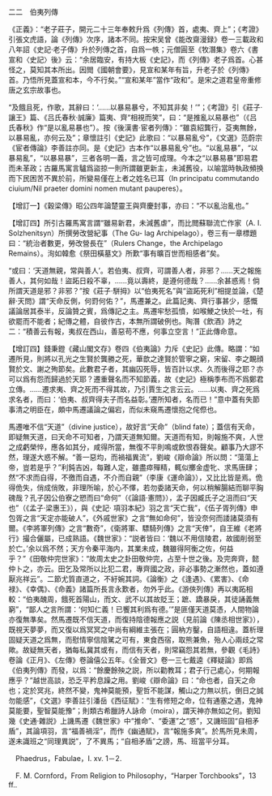 二二　伯夷列傳

《正義》：“老子莊子，開元二十三年奉敕升爲《列傳》首，處夷、齊上”；《考證》引張文虎語，論《列傳》次序，諸本不同。按宋吴曾《能改齋漫録》卷一三載政和八年詔《史記·老子傳》升於列傳之首，自爲一帙；元僧圓至《牧潛集》卷六《書宣和〈史記〉後》云：“余居臨安，有持大板《史記》，而《列傳》老子爲首。心甚怪之，莫知其本所出。因閲《國朝會要》，見宣和某年有旨，升老子於《列傳》首。乃悟所見蓋宣和本，今不行矣。”“宣和某年”當作“政和”。是宋之道君皇帝重修唐之玄宗故事也。

“及餓且死，作歌，其辭曰：‘……以暴易暴兮，不知其非矣！’”；《考證》引《莊子·讓王》篇、《吕氏春秋·誠廉》篇夷、齊“相視而笑”，曰：“是推亂以易暴也”（《吕氏春秋》作“是以亂易暴也”）。按《後漢書·宦者列傳》：“雖袁紹龔行，芟夷無餘，以暴易亂，亦何云及”；章懷註引《史記》此歌曰：“以暴易亂兮”，《文選》范蔚宗《宦者傳論》李善註亦同。是《史記》古本作“以暴易亂兮”也。“以亂易暴”，“以暴易亂”，“以暴易暴”，三者各明一義，言之皆可成理。今本之“以暴易暴”即易君而未革政；古羅馬寓言驢爲盜掠一則所謂雖更新主，未減舊役，以喻當時執政頻换而下民困苦不異於前，所變易僅在上者之姓名已耳（In principatu commutando ciuium/Nil praeter domini nomen mutant pauperes）。

【增訂一】《穀梁傳》昭公四年論楚靈王與齊慶封事，亦曰：“不以亂治亂也。”

【增訂四】所引古羅馬寓言謂“雖易新君，未減舊虐”，而比閲蘇聯流亡作家（A. I. Solzhenitsyn）所撰勞改營紀事（The Gu-
lag Archipelago），卷三有一章標題曰：“統治者數更，勞改營長在”（Rulers Change，the Archipelago Remains）。洵如韓愈《祭田橫墓文》所歎“事有曠百世而相感者”矣。

“或曰：‘天道無親，常與善人’。若伯夷、叔齊，可謂善人者，非邪？……天之報施善人，其何如哉！盜跖日殺不辜，……竟以壽終，是遵何德哉？……余甚惑焉！倘所謂天道是邪？非邪？”按《莊子·駢拇》以“伯夷死名”與“盜跖死利”相提並論，《楚辭·天問》謂“天命反側，何罸何佑？”，馬遷兼之。此篇記夷、齊行事甚少，感慨議論居其泰半，反論贊之賓，爲傳記之主。馬遷牢愁孤憤，如喉鯁之快於一吐，有欲罷而不能者；紀傳之體，自彼作古，本無所謂破例也。陶潛《飲酒》詩之二：“積善云有報，夷叔在西山，善惡苟不應，何事立空言！”正此傳命意。

【增訂四】錢秉鐙《藏山閣文存》卷四《伯夷論》力斥《史記》此傳。略謂：“如遷所見，則將以孔光之生賢於龔勝之死，華歆之達賢於管寧之窮，宋留、李之靦顔賢於文、謝之殉節矣。此數君子者，其幽囚死辱，皆百計以求、久而後得之耶？亦可以爲有怨而歸過於天耶？遷重聲名而不知節義，故《史記》極稱季布而不爲鄭君立傳。……遷求夷、齊之死而不得其故，乃引賈生之言云云。……以夷、齊之死爲求名者，而曰：‘伯夷、叔齊得夫子而名益彰。’遷所知者，名而已！”意中蓋有失節事清之明臣在，頗中馬遷議論之偏宕，而似未窺馬遷懷抱之侘傺也。

馬遷唯不信“天道”（divine justice），故好言“天命”（blind fate）；蓋信有天命，即疑無天道，曰天命不可知者，乃謂天道無知爾。天道而有知，則報施不爽，人世之成虧榮悴，應各如其分，咸得所當，無復不平則鳴或飲恨吞聲矣。顧事乃大謬不然，理遂大惑不解。“善一惡均，而禍福異流”，劉峻《辯命論》所以問：“蕩蕩上帝，豈若是乎？”利鈍吉凶，每難人定，雖盡瘁殫精，輒似擲金虚牝、求馬唐肆；然“不求而自得，不徼而自遇，不介而自親”（李康《運命論》），又比比皆是焉。佹得佹失，俏成俏敗，非理所喻，於心不懌，若勿委諸天命，何以稍解腸結而聊平胸磈哉？孔子因公伯寮之愬而曰“命何”（《論語·憲問》），孟子因臧氏子之沮而曰“天也”（《孟子·梁惠王》），與《史記·
項羽本紀》羽之言“天亡我”，《伍子胥列傳》申包胥之言“天定亦能破人”，《外戚世家》之言“無如命何”，皆没奈何而諉諸莫須有爾。《李將軍列傳》之言“數奇”，《衛將軍、驃騎列傳》之言“天倖”，自王維《老將行》撮合儷屬，已成熟語。《魏世家》：“説者皆曰：‘魏以不用信陵君，故國削弱至於亡。’余以爲不然；天方令秦平海内，其業未成，魏雖得阿衡之佐，何益乎？”《田敬仲完世家》：“故周太史之卦田敬仲完，占至十世之後。及完奔齊，懿仲卜之，亦云。田乞及常所以比犯二君，專齊國之政，非必事勢之漸然也，蓋如遵厭兆祥云”。二節尤質直道之，不紆婉其詞。《論衡》之《逢遇》、《累害》、《命禄》、《幸偶》、《命義》諸篇所長言永歎者，勿外乎此。《游俠列傳》再以夷跖相較：“伯夷醜周，餓死首陽山，而文、武不以其故貶王；蹠、蹻暴戾，其徒誦義無窮”，“鄙人之言所謂：‘何知仁義！已饗其利爲有德。’”是匪僅天道莫憑，人間物論亦復無準矣。然馬遷既不信天道，而復持陰德報應之説（見前論《陳丞相世家》），既視天夢夢，而又復以爲冥冥之中尚有綱維主張在；圓枘方鑿，自語相違。蓋析理固疑天道之爲無，而慰情寧信陰騭之可有，東食西宿，取熊兼魚，殆人心兩歧之常歟。故疑無天者，猶每私冀其或有，而信有天者，則常竊怨其若無，參觀《毛詩》卷論《正月》、《左傳》卷論僖公五年。《全晉文》卷一三七戴逵《釋疑論》即爲《伯夷列傳》而發，以爲：“餘慶餘殃之説，所以勸教耳；君子行己處心，何期報應乎？”越世高談，恐乏平矜息躁之用。劉峻《辯命論》曰：“命也者，自天之命也；定於冥兆，終然不變，鬼神莫能預，聖哲不能謀，觸山之力無以抗，倒日之誠勿能感”，《文選》李善註引潘岳《西征賦》：“生有修短之命，位有通塞之遇，鬼神莫能要，聖智莫能豫”；則類古希臘詩人詠命（moira），謂天神亦無如之何。劉知幾《史通·雜説》上譏馬遷《魏世家》中“推命”、“委運”之“惑”，又譏班固“自相矛盾”，其論項羽，言“福善禍淫”，而作《幽通賦》，言“報施多爽”。於馬所見未周，遂未識班之“同理異説”，了不異馬；“自相矛盾”之謗，馬、班當平分耳。







　Phaedrus，Fabulae，I. xv. 1－2.

　F. M. Cornford，From Religion to Philosophy，“Harper Torchbooks”，13 ff..